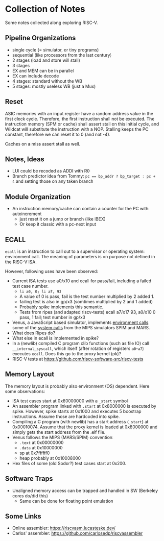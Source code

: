 # Collection of Notes

Some notes collected along exploring RISC-V.

## Pipeline Organizations

 * single cycle (= simulator, or tiny programs)
 * sequential (like processors from the last century)
 * 2 stages (load and store will stall)
 * 3 stages
 * EX and MEM can be in parallel
 * EX can include decode
 * 4 stages: standard without the WB
 * 5 stages: mostly useless WB (just a Mux)

## Reset

ASIC memories with an input register have a random address value in the first clock cycle.
Therefore, the first instruction shall not be executed.
The instruction memory (SPM or cache) shall assert stall on this initial cycle, and Wildcat will substitute the instruction with a NOP.
Stalling keeps the PC constant, therefore we can reset it to 0 (and not -4).

Caches on a miss assert stall as well.

## Notes, Ideas

 * LUI could be recoded as ADDI with R0
 * Branch predictor idea from Tommy: ```pc == bp_addr ? bp_target : pc + 4``` and setting those on any taken branch

## Module Organization

 * An instruction memory/cache can contain a counter for the PC with autoincrement
   - just reset it on a jump or branch (like IBEX)
   - Or keep it classic with a pc-next input

## ECALL

`ecall` is an instruction to call out to a supervisor or operating system:
environment call.
The meaning of parameters is on purpose not defined in the RISC-V ISA.

However, following uses have been observed:

* Current ISA tests use a0/x10 and ecall for pass/fail, including a failed test case number.
  - `li a0, 0; li a7, 93`
  - A value of 0 is pass, fail is the test number multiplied by 2 added 1.
  - failing test is also in gp/x3 (somtimes multiplied by 2 and 1 added)
  - Probably spike implements this semantic.
  - Tests from ripes (and adapted riscv-tests) ecall a7/x17 93, a0/x10 0 pass, 1 fail; test number in gp/x3
 * Venus, a JavaScript based simulator, implements
   [environment calls](https://github.com/kvakil/venus/wiki/Environmental-Calls)
   some of the [system calls](https://www.doc.ic.ac.uk/lab/secondyear/spim/node8.html)
   from the MIPS simulators SPIM and MARS.
 * What does Ripes do?
 * What else in ecall is implemented in spike?
 * In a (newlib) compiled C program clib functions (such as file IO) call
   `__internal_syscall`, which itself (after rotation of registers `a0`-`a7`)
   executes `ecall`. Does this go to the proxy kernel (pk)?
 * RISC-V tests at https://github.com/riscv-software-src/riscv-tests

## Memory Layout

The memory layout is probably also environment (OS) dependent.
Here some observations:

 * ISA test cases start at 0x80000000 with a `_start` symbol
 * An assembler program linked with `.start` at 0x8000000 is executed by spike.
   However, spike starts at 0x1000 and executes 5 boostrap instructions.
   Assume those are hardcoded into spike.
 * Compiling a C program (with newlib) has a start address (`_start`) at 0x00010074.
   Assume that the proxy kernel is loaded at 0x8000000 and simply gets the start
  address from the .elf file.
 * Venus follows the MIPS (MARS/SPIM) convention:
   * `.text` at 0x00000000
   * `.data` at 0x10000000
   * sp at 0x7ffffff0
   * heap probably at 0x10008000
 * Hex files of some (old Sodor?) test cases start at 0x200.

## Software Traps

 * Unaligned memory access can be trapped and handled in SW (Berkeley cores do/did this)
   * Same can be done for floating point emulation


## Some Links

 * Online assembler: <https://riscvasm.lucasteske.dev/>
 * Carlos' assembler: https://github.com/carlosedp/riscvassembler


   